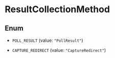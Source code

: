 

# ResultCollectionMethod

## Enum


* `POLL_RESULT` (value: `"PollResult"`)

* `CAPTURE_REDIRECT` (value: `"CaptureRedirect"`)



